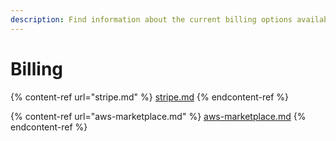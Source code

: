 ```yaml
---
description: Find information about the current billing options available for Spacelift.
---
```


# Billing



{% content-ref url="stripe.md" %}
[stripe.md](stripe.md)
{% endcontent-ref %}

{% content-ref url="aws-marketplace.md" %}
[aws-marketplace.md](aws-marketplace.md)
{% endcontent-ref %}
